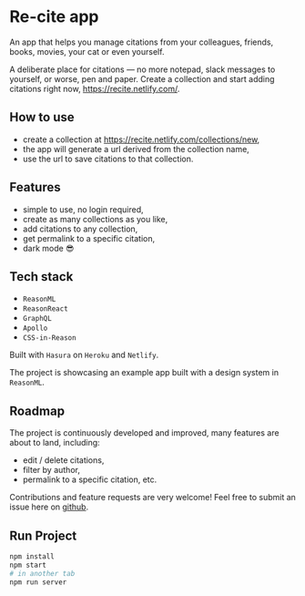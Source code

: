 # Re-cite app

An app that helps you manage citations from your colleagues, friends, books, movies, your cat or even yourself.

A deliberate place for citations — no more notepad, slack messages to yourself, or worse, pen and paper. Create a collection and start adding citations right now, https://recite.netlify.com/.

## How to use

- create a collection at https://recite.netlify.com/collections/new,
- the app will generate a url derived from the collection name,
- use the url to save citations to that collection.

## Features

- simple to use, no login required,
- create as many collections as you like,
- add citations to any collection,
- get permalink to a specific citation,
- dark mode 😎

## Tech stack

- `ReasonML`
- `ReasonReact`
- `GraphQL`
- `Apollo`
- `CSS-in-Reason`

Built with `Hasura` on `Heroku` and `Netlify`.

The project is showcasing an example app built with a design system in `ReasonML`.

## Roadmap

The project is continuously developed and improved, many features are about to land, including:

- edit / delete citations,
- filter by author,
- permalink to a specific citation,
  etc.

Contributions and feature requests are very welcome! Feel free to submit an issue here on [github](https://github.com/MargaretKrutikova/re-cite/issues).

## Run Project

```sh
npm install
npm start
# in another tab
npm run server
```
